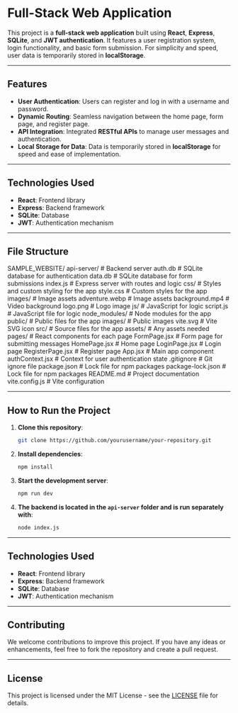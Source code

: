 # Full-Stack Web Application

This project is a **full-stack web application** built using **React**, **Express**, **SQLite**, and **JWT authentication**. It features a user registration system, login functionality, and basic form submission. For simplicity and speed, user data is temporarily stored in **localStorage**.

---

## Features

- **User Authentication**: Users can register and log in with a username and password.
- **Dynamic Routing**: Seamless navigation between the home page, form page, and register page.
- **API Integration**: Integrated **RESTful APIs** to manage user messages and authentication.
- **Local Storage for Data**: Data is temporarily stored in **localStorage** for speed and ease of implementation.

---

## Technologies Used

- **React**: Frontend library
- **Express**: Backend framework
- **SQLite**: Database
- **JWT**: Authentication mechanism

---

## File Structure
SAMPLE_WEBSITE/ 
api-server/ # Backend server 
auth.db # SQLite database for authentication 
data.db # SQLite database for form submissions 
index.js # Express server with routes and logic 
css/ # Styles and custom styling for the app 
style.css # Custom styles for the app 
images/ # Image assets 
adventure.webp # Image assets 
background.mp4 # Video background 
logo.png # Logo image 
js/ # JavaScript for logic 
script.js # JavaScript file for logic 
node_modules/ # Node modules for the app 
public/ # Public files for the app 
images/ # Public images 
vite.svg # Vite SVG icon 
src/ # Source files for the app 
assets/ # Any assets needed 
pages/ # React components for each page 
FormPage.jsx # Form page for submitting messages 
HomePage.jsx # Home page 
LoginPage.jsx # Login page 
RegisterPage.jsx # Register page 
App.jsx # Main app component 
authContext.jsx # Context for user authentication state 
.gitignore # Git ignore file 
package.json # Lock file for npm packages 
package-lock.json # Lock file for npm packages 
README.md # Project documentation 
vite.config.js # Vite configuration 

---

## How to Run the Project

1. **Clone this repository**:

    ```bash
    git clone https://github.com/yourusername/your-repository.git
    ```

2. **Install dependencies**:

    ```bash
    npm install
    ```

3. **Start the development server**:

    ```bash
    npm run dev
    ```

4. **The backend is located in the `api-server` folder and is run separately with**:

    ```bash
    node index.js
    ```

---

## Technologies Used

- **React**: Frontend library
- **Express**: Backend framework
- **SQLite**: Database
- **JWT**: Authentication mechanism

---

## Contributing

We welcome contributions to improve this project. If you have any ideas or enhancements, feel free to fork the repository and create a pull request.

---

## License

This project is licensed under the MIT License - see the [LICENSE](LICENSE) file for details.

